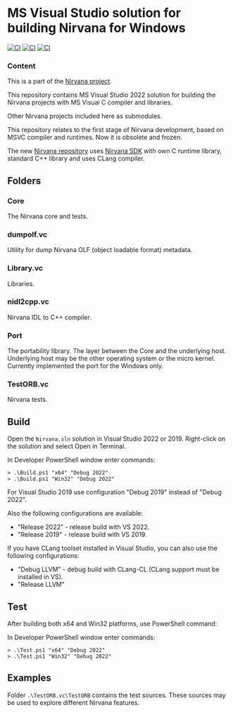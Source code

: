 # MS Visual Studio solution for building Nirvana for Windows

[![CI](https://gist.githubusercontent.com/silver-popov/5e83ddfb2531206b60b6451851c51b2a/raw/badge.svg)](https://github.com/nirvanaos/nirvana.vc/actions/workflows/build.yml)
[![CI](https://gist.githubusercontent.com/silver-popov/5e83ddfb2531206b60b6451851c51b2a/raw/test_core.svg)](https://github.com/nirvanaos/nirvana.vc/actions/workflows/test_core.yml)
[![CI](https://gist.githubusercontent.com/silver-popov/5e83ddfb2531206b60b6451851c51b2a/raw/test2019.svg)](https://github.com/nirvanaos/nirvana.vc/actions/workflows/test2019.yml)

### Content

This is a part of the [Nirvana project](https://github.com/nirvanaos/home).

This repository contains MS Visual Studio 2022 solution for building the Nirvana projects with MS Visual C compiler and libraries.

Other Nirvana projects included here as submodules.

This repository relates to the first stage of Nirvana development, based on MSVC compiler and runtimes.
Now it is obsolete and frozen.

The new [Nirvana repository](https://github.com/nirvanaos/nirvana) uses [Nirvana SDK](https://github.com/nirvanaos/nirvana-sdk)
with own C runtime library, standard C++ library and uses CLang compiler.

## Folders
### Core

The Nirvana core and tests.

### dumpolf.vc

Utility for dump Nirvana OLF (object loadable format) metadata.

### Library.vc

Libraries.

### nidl2cpp.vc

Nirvana IDL to C++ compiler.

### Port

The portability library.
The layer between the Core and the underlying host. Underlying host may
be the other operating system or the micro kernel. Currently implemented
the port for the Windows only.

### TestORB.vc

Nirvana tests.

## Build

Open the `Nirvana.sln` solution in Visual Studio 2022 or 2019.
Right-click on the solution and select Open in Terminal.

In Developer PowerShell window enter commands:
```console
> .\Build.ps1 "x64" "Debug 2022"
> .\Build.ps1 "Win32" "Debug 2022"
```

For Visual Studio 2019 use configuration "Debug 2019" instead of "Debug 2022".

Also the following configurations are available:

* "Release 2022" - release build with VS 2022.
* "Release 2019" - release build with VS 2019.

If you have CLang toolset installed in Visual Studio, you can also use the following configurations:

* "Debug LLVM" - debug build with CLang-CL (CLang support must be installed in VS).
* "Release LLVM"

## Test

After building both x64 and Win32 platforms, use PowerShell command:

In Developer PowerShell window enter commands:
```console
> .\Test.ps1 "x64" "Debug 2022"
> .\Test.ps1 "Win32" "Debug 2022"
```

## Examples

Folder `.\TestORB.vc\TestORB` contains the test sources.
These sources may be used to explore different Nirvana features.
